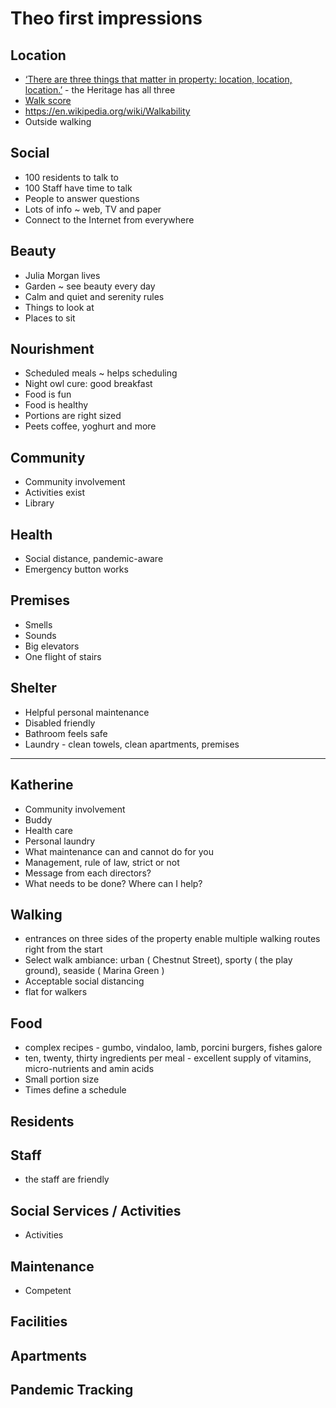 # Theo first impressions

## Location

* [‘There are three things that matter in property: location, location, location.’]( https://www.nytimes.com/2009/06/28/magazine/28FOB-onlanguage-t.html )  -  the Heritage has all three
* [Walk score]( https://www.walkscore.com/score/3400-laguna-st-san-francisco-ca-94123 )
* https://en.wikipedia.org/wiki/Walkability
* Outside walking



## Social

* 100 residents to talk to
* 100 Staff have time to talk
* People to answer questions
* Lots of info ~ web, TV and paper
* Connect to the Internet from everywhere

## Beauty
* Julia Morgan lives
* Garden ~ see beauty every day
* Calm and quiet and serenity rules
* Things to look at
* Places to sit

## Nourishment

* Scheduled meals ~ helps scheduling
* Night owl cure: good breakfast
* Food is fun
* Food is healthy
* Portions are right sized
* Peets coffee, yoghurt and more

## Community

* Community involvement
* Activities exist
* Library

## Health

* Social distance, pandemic-aware
* Emergency button works

## Premises
* Smells
* Sounds
* Big elevators
* One flight of stairs

## Shelter

* Helpful personal maintenance
* Disabled friendly
* Bathroom feels safe
* Laundry - clean towels, clean apartments, premises






***


## Katherine

* Community involvement
* Buddy
* Health care
* Personal laundry
* What maintenance can and cannot do for you
* Management, rule of law, strict or not
* Message from each directors?
* What needs to be done? Where can I help?



## Walking

* entrances on three sides of the property enable multiple walking routes right from the start
* Select walk ambiance: urban ( Chestnut Street), sporty ( the play ground), seaside ( Marina Green )
* Acceptable social distancing
* flat for walkers

## Food

* complex recipes - gumbo, vindaloo, lamb, porcini burgers, fishes galore
* ten, twenty, thirty ingredients per meal - excellent supply of vitamins, micro-nutrients and amin acids
* Small portion size
* Times define a schedule

## Residents



## Staff

* the staff are friendly

## Social Services / Activities

* Activities

## Maintenance

* Competent

## Facilities


## Apartments



## Pandemic Tracking

